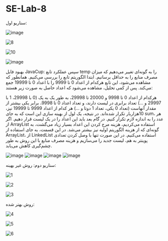 # SE-Lab-8

سناریو اول:

![image](https://github.com/mtndaghyani/SE-Lab-8/assets/59438691/39605088-9c66-4226-868f-9df13c04da9c)


![8](https://github.com/mtndaghyani/SE-Lab-8/assets/63471751/84acd0da-c89b-43ae-a773-3eb7089c2001)

![10](https://github.com/mtndaghyani/SE-Lab-8/assets/63471751/cf44f003-a67f-4635-80c6-b58c3d51ef73)

![image](https://github.com/mtndaghyani/SE-Lab-8/assets/59438691/8e1e4db3-b284-49f1-a6fa-54b362b83542)


بهبود فایل JavaCup:
سپس عملکرد تابع temp را به گونه‌ای تغییر می‌دهیم که میزان مصرف منابع را به حداقل برسانیم. ابتدا الگوریتم تابع را بررسی می‌کنیم. همانطور که مشاهده می‌شود، این تابع هرکدام از اعداد 0 تا 9999 را با اعداد 0 تا 19999 جمع می‌کند. پس از کمی تحلیل، مشاهده می‌شود که اعداد حاصل به صورت زیر هستند:

هرکدام از اعداد 0 تا 9998 و 20000 تا 29998، به طور یک به یک (0 با 29998، 1 با 29997 و …) تعداد برابری در لیست دارند، و تعداد اعداد 0 تا 9998، برابر یکی بیشتر از مقدار آنهاست (تعداد 0 یکی، تعداد 1 دوتا و …)
هر کدام از اعداد 9999 تا 19999 نیز، 10هزاربار تکرار شده‌اند. در نتیجه، یک لول از بهینه سازی این است که به جای sum، هر عدد را به اندازه لازم تکرار کنیم. در گام بعد باید این اعداد را در یک لیست قرار دهیم. اگر از ArrayList استفاده می‌کردیم، هزینه مرج کردن این اعداد بسیار زیاد می‌گشت، به گونه‌ای که از هزینه الگوریتم اولیه نیز بیشتر می‌شد. در این قسمت، به جای استفاده از ArrayList، از LinkedList استفاده می‌کنیم. در این صورت تنها با وصل کردن تعدادی پوینتر به هم، لیست جدید را می‌سازیم و هزینه مصرف منابع با این روش به طور چشم‌گیری کاهش می‌یابد. 

![image](https://github.com/mtndaghyani/SE-Lab-8/assets/59438691/c2556f91-8a3f-481e-a4dd-cbd6994beca9)
![image](https://github.com/mtndaghyani/SE-Lab-8/assets/59438691/cd1af8bc-a6fa-41cb-b93f-756f0aa03b49)
![image](https://github.com/mtndaghyani/SE-Lab-8/assets/59438691/2e4b3c08-637d-413b-a51b-6b801d469b43)
![image](https://github.com/mtndaghyani/SE-Lab-8/assets/59438691/ddaad4da-c2d7-418d-879b-4db0a91dbfe5)





سناریو دوم:
روش غیر بهینه:


![1](https://github.com/mtndaghyani/SE-Lab-8/assets/63471751/05f20cfa-58ac-4b43-a9d9-c0778021dc46)

![2](https://github.com/mtndaghyani/SE-Lab-8/assets/63471751/c8ccb20e-7d9e-4fe7-b21e-eecff2770620)

![3](https://github.com/mtndaghyani/SE-Lab-8/assets/63471751/2d0a3338-e82d-496c-b94f-9066eb22defa)

روش بهتر شده:

![4](https://github.com/mtndaghyani/SE-Lab-8/assets/63471751/512cdbdf-c20b-43dc-b49b-e843b4b7389b)

![5](https://github.com/mtndaghyani/SE-Lab-8/assets/63471751/edada909-d04c-41f4-868e-f5218ac414ce)

![6](https://github.com/mtndaghyani/SE-Lab-8/assets/63471751/a014bcd7-de2f-4683-b0fb-7f150ac56774)




